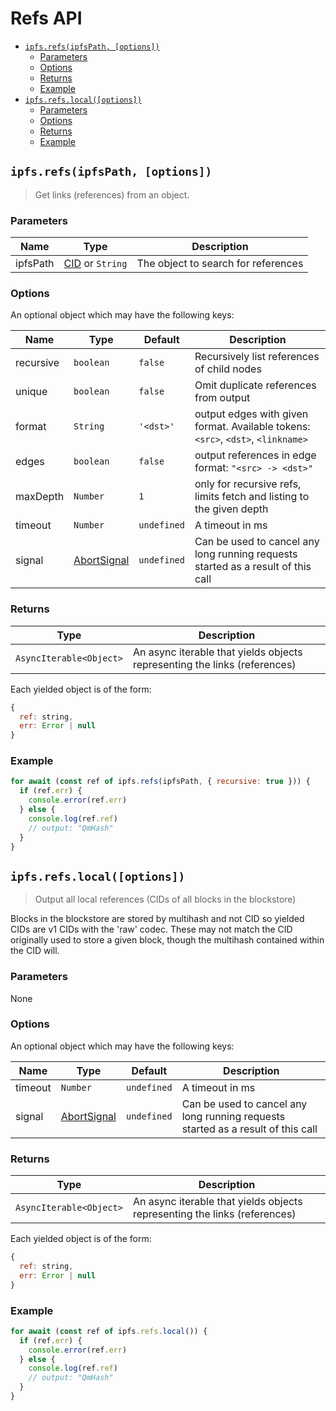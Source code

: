 # Refs API <!-- omit in toc -->

- [`ipfs.refs(ipfsPath, [options])`](#ipfsrefsipfspath-options)
  - [Parameters](#parameters)
  - [Options](#options)
  - [Returns](#returns)
  - [Example](#example)
- [`ipfs.refs.local([options])`](#ipfsrefslocaloptions)
  - [Parameters](#parameters-1)
  - [Options](#options-1)
  - [Returns](#returns-1)
  - [Example](#example-1)

## `ipfs.refs(ipfsPath, [options])`

> Get links (references) from an object.

### Parameters

| Name | Type | Description |
| ---- | ---- | ----------- |
| ipfsPath | [CID][] or `String` | The object to search for references |

### Options

An optional object which may have the following keys:

| Name | Type | Default | Description |
| ---- | ---- | ------- | ----------- |
| recursive | `boolean` | `false` | Recursively list references of child nodes |
| unique | `boolean` | `false` | Omit duplicate references from output |
| format | `String` | `'<dst>'` | output edges with given format. Available tokens: `<src>`, `<dst>`, `<linkname>` |
| edges | `boolean` | `false` | output references in edge format: `"<src> -> <dst>"` |
| maxDepth | `Number` | `1` | only for recursive refs, limits fetch and listing to the given depth |
| timeout | `Number` | `undefined` | A timeout in ms |
| signal | [AbortSignal][] | `undefined` |  Can be used to cancel any long running requests started as a result of this call |

### Returns

| Type | Description |
| -------- | -------- |
| `AsyncIterable<Object>` | An async iterable that yields objects representing the links (references) |

Each yielded object is of the form:

```js
{
  ref: string,
  err: Error | null
}
```

### Example

```JavaScript
for await (const ref of ipfs.refs(ipfsPath, { recursive: true })) {
  if (ref.err) {
    console.error(ref.err)
  } else {
    console.log(ref.ref)
    // output: "QmHash"
  }
}
```

## `ipfs.refs.local([options])`

> Output all local references (CIDs of all blocks in the blockstore)

Blocks in the blockstore are stored by multihash and not CID so yielded CIDs are v1 CIDs with the 'raw' codec. These may not match the CID originally used to store a given block, though the multihash contained within the CID will.

### Parameters

None

### Options

An optional object which may have the following keys:

| Name | Type | Default | Description |
| ---- | ---- | ------- | ----------- |
| timeout | `Number` | `undefined` | A timeout in ms |
| signal | [AbortSignal][] | `undefined` |  Can be used to cancel any long running requests started as a result of this call |

### Returns

| Type | Description |
| -------- | -------- |
| `AsyncIterable<Object>` | An async iterable that yields objects representing the links (references) |

Each yielded object is of the form:

```js
{
  ref: string,
  err: Error | null
}
```

### Example

```JavaScript
for await (const ref of ipfs.refs.local()) {
  if (ref.err) {
    console.error(ref.err)
  } else {
    console.log(ref.ref)
    // output: "QmHash"
  }
}
```

[examples]: https://github.com/ipfs/js-ipfs/blob/master/packages/interface-ipfs-core/src/files-regular
[b]: https://www.npmjs.com/package/buffer
[cid]: https://docs.ipfs.tech/concepts/content-addressing
[blob]: https://developer.mozilla.org/en-US/docs/Web/API/Blob
[AbortSignal]: https://developer.mozilla.org/en-US/docs/Web/API/AbortSignal

